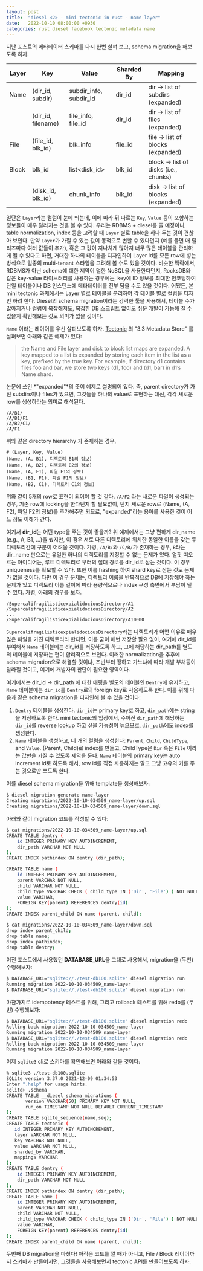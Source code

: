 ```yaml
---
layout: post
title:  "diesel <2> - mini tectonic in rust - name layer"
date:   2022-10-10 08:00:00 +0930
categories: rust diesel facebook tectonic metadata name
---
```


지난 포스트의 메타데이터 스키마를 다시 한번 살펴 보고, schema migration을 해보도록 하자.

| Layer | Key                | Value                  | Sharded By | Mapping                               |
|-------|--------------------|------------------------|------------|---------------------------------------|
| Name  | (dir_id, subdir)   | subdir_info, subdir_id | dir_id     | dir -> list of subdirs (expanded)     |
|       | (dir_id, filename) | file_info, file_id     | dir_id     | dir -> list of files (expanded)       |
| File  | (file_id, blk_id)  | blk_info               | file_id    | file -> list of blocks (expanded)     |
| Block | blk_id             | list<disk_id>          | blk_id     | block -> list of disks (i.e., chunks) |
|       | (disk_id, blk_id)  | chunk_info             | blk_id     | disk -> list of blocks (expanded)     |

일단은 `Layer`라는 컬럼이 눈에 띄는데, 이에 따라 뒤 따르는 `Key`, `Value` 등이
포함하는 정보들이 매우 달라지는 것을 볼 수 있다. 우리는 RDBMS + diesel를 쓸 예정이니,
table normalization, index 등을 고려할 때 `Layer` 별로 table을 하나 두는 것이
괜찮아 보인다. 만약 `Layer`가 가질 수 있는 값이 동적으로 변할 수 있다던지 (예를 들면 매 
릴리즈마다 여러 값들이 추가), 혹은 그 값이 지나치게 많아져 너무 많은 테이블을 관리하게
될 수 있다고 하면, 거대한 하나의 테이블을 디자인하여 Layer Id를 모든 row에 넣는 방식으로
일종의 multi-tenant 스타일을 고려해 볼 수도 있을 것이다. 비슷한 맥락에서, RDBMS가
아닌 schema에 대한 제약이 덜한 NoSQL을 사용한다던지, RocksDB와 같은 key-value 
라이브러리를 사용하는 경우에는, key에 ID 정보를 최대한 인코딩하여 단일 테이블이나 
DB 인스턴스에 메타데이터를 전부 담을 수도 있을 것이다. 어쨌든, 본 mini tectonic 과제에서는
Layer 별로 테이블을 분리하여 각 테이블 별로 컬럼을 디자인 하려 한다.
Diesel의 schema migration이라는 강력한 툴을 사용해서, 테이블 수가 많아지거나
컬럼이 복잡해져도, 복잡한 DB 스크립트 없이도 쉬운 개발이 가능해 질 수 있을지 
확인해보는 것도 의미가 있을 것이다.

`Name` 이라는 레이어를 우선 살펴보도록 하자.
[Tectonic](https://www.usenix.org/system/files/fast21-pan.pdf) 의
"3.3 Metadata Store" 를 살펴보면 아래와 같은 예제가 있다:

>  the Name and File layer and disk
to block list maps are expanded. A key mapped to a list is
expanded by storing each item in the list as a key, prefixed
by the true key. For example, if directory d1 contains files
foo and bar, we store two keys (d1, foo) and (d1, bar) in d1’s
Name shard.

논문에 쓰인 *"expanded"*의 뜻이 예제로 설명되어 있다. 즉, parent directory가
가진 subdirs이나 files가 있으면, 그것들을 하나의 value로 표현하는 대신, 각각 새로운
row를 생성하라는 의미로 해석된다.

```text
/A/B1/
/A/B1/F1
/A/B2/C1/
/A/F1
```
위와 같은 directory hierarchy 가 존재하는 경우,
```text
# (Layer, Key, Value)
(Name, (A, B1), 디렉토리 B1의 정보)
(Name, (A, B2), 디렉토리 B2의 정보) 
(Name, (A, F1), 파일 F1의 정보)
(Name, (B1, F1), 파일 F1의 정보)
(Name, (B2, C1), 디렉토리 C1의 정보)
```
위와 같이 5개의 row로 표현이 되어야 할 것 같다. `/A/F2` 라는 새로운 파일이 생성되는 경우,
기존 row에 locking을 한다던지 할 필요없이, 단지 새로운 row로 (Name, (A, F2), 파일 F2의 정보)를
추가해주면 되므로, "expanded"라는 용어를 사용한 것이 어느 정도 이해가 간다.

여기서 **dir_id**는 어떤 type을 주는 것이 좋을까? 위 예제에서는 그냥 편하게 dir_name (e.g., A, B1, ...)을
썼지만, 이 경우 서로 다른 디렉토리에 위치한 동일한 이름을 갖는 두 디렉토리간에 구분이
어려울 것이다. 가령, `/A/B/`와 `/C/B/`가 존재하는 경우, `B`라는 dir_name 만으로는
유일한 하나의 디렉토리를 지정할 수 없는 문제가 있다. 
얼핏 떠오르는 아이디어는, 루트 디렉토리로 부터의 절대 경로를 dir_id로 삼는 것이다. 
이 경우 uniqueness를 확보할 수 있다. 또한 이를 hashing 하여 shard key로 삼는 것도
문제가 없을 것이다. 다만 이 경우 문제는, 디렉토리 이름을 반복적으로 DB에 저장해야 하는 문제가
있고 디렉토리 이름 길이에 따라 용량적으로나 index 구성 측면에서 부담이 될 수 있다. 가령,
아래의 경우를 보자.

```text
/SupercalifragilisticexpialidociousDirectory/A1
/SupercalifragilisticexpialidociousDirectory/A2
...
/SupercalifragilisticexpialidociousDirectory/A10000
```

`SupercalifragilisticexpialidociousDirectory`라는 디렉토리가 어떤 이유로
매우 많은 파일을 가진 디렉토리라 한다면, 이를 굳이 매번 저장할 필요 없이, 여기에 dir_id를 부여해서
`Name` 테이블에는 dir_id를 저장하도록 하고, 그에 해당하는 dir_path를 별도의 테이블에 
저장하는 편이 합리적으로 보인다.
이러한 normalization을 추후에 schema migration으로 해결할 것이냐, 
초반부터 정하고 가느냐에 따라 개발 부채등이 달라질 것이고, 여기에 개발자의 판단이 필요한 영역이다. 

여기에서는 dir_id -> dir_path 에 대한 매핑을 별도의 테이블인 `Dentry`에 유지하고,
`Name` 테이블에는 `dir_id`를 `Dentry`로의 foreign key로 사용하도록 한다. 
이를 위해 다음과 같은 schema migration을 디자인해 볼 수 있을 것이다:

1. `Dentry` 테이블을 생성한다. `dir_id`는 primary key로 하고, `dir_path`에는
string을 저장하도록 한다. mini tectonic의 입장에서, 주어진 `dir_path`에 해당하는
`dir_id`를 reverse lookup 하고 싶을 가능성이 높으므로, `dir_path`에도 index를 생성한다.
2. `Name` 테이블을 생성하고, 네 개의 컬럼을 생성한다: `Parent`, `Child`, `ChildType`, and `Value`.
(Parent, Child)로 index를 만들고, ChildType은 `Dir` 혹은 `File` 이라는 
값만을 가질 수 있도록 제약을 둔다. `Name` 테이블의 primary key는 auto increment id로
하도록 해서, row id를 직접 사용하지는 말고 그냥 고유의 키를 주는 것으로만 쓰도록 한다.

이를 diesel schema migration을 위해 template을 생성해보자:

```bash
$ diesel migration generate name-layer
Creating migrations/2022-10-10-034509_name-layer/up.sql
Creating migrations/2022-10-10-034509_name-layer/down.sql
```

아래와 같이 migration 코드를 작성할 수 있다:
```bash
$ cat migrations/2022-10-10-034509_name-layer/up.sql
CREATE TABLE dentry (
    id INTEGER PRIMARY KEY AUTOINCREMENT,
    dir_path VARCHAR NOT NULL
);
CREATE INDEX pathindex ON dentry (dir_path);

CREATE TABLE name (
    id INTEGER PRIMARY KEY AUTOINCREMENT,
    parent VARCHAR NOT NULL,
    child VARCHAR NOT NULL,
    child_type VARCHAR CHECK ( child_type IN ('Dir', 'File') ) NOT NULL,
    value VARCHAR,
    FOREIGN KEY(parent) REFERENCES dentry(id)
);
CREATE INDEX parent_child ON name (parent, child);

$ cat migrations/2022-10-10-034509_name-layer/down.sql
drop index parent_child;
drop table name;
drop index pathindex;
drop table dentry;
```

이전 포스트에서 사용했던 **DATABASE_URL**을 그대로 사용해서, migration을 (두번) 수행해보자:
```bash
$ DATABASE_URL="sqlite://./test-db100.sqlite" diesel migration run   
Running migration 2022-10-10-034509_name-layer
$ DATABASE_URL="sqlite://./test-db100.sqlite" diesel migration run
```

마찬가지로 idempotency 테스트를 위해, 그리고 rollback 테스트를 위해 redo를 (두번) 수행해보자:
```bash
$ DATABASE_URL="sqlite://./test-db100.sqlite" diesel migration redo
Rolling back migration 2022-10-10-034509_name-layer
Running migration 2022-10-10-034509_name-layer
$ DATABASE_URL="sqlite://./test-db100.sqlite" diesel migration redo
Rolling back migration 2022-10-10-034509_name-layer
Running migration 2022-10-10-034509_name-layer
```

이제 `sqlite3` cli로 스키마를 확인해보면 아래와 같을 것이다:
```bash
% sqlite3 ./test-db100.sqlite
SQLite version 3.37.0 2021-12-09 01:34:53
Enter ".help" for usage hints.
sqlite> .schema
CREATE TABLE __diesel_schema_migrations (
       version VARCHAR(50) PRIMARY KEY NOT NULL,
       run_on TIMESTAMP NOT NULL DEFAULT CURRENT_TIMESTAMP
);
CREATE TABLE sqlite_sequence(name,seq);
CREATE TABLE tectonic (
   id INTEGER PRIMARY KEY AUTOINCREMENT,
   layer VARCHAR NOT NULL,
   key VARCHAR NOT NULL,
   value VARCHAR NOT NULL,
   sharded_by VARCHAR,
   mappings VARCHAR
);
CREATE TABLE dentry (
    id INTEGER PRIMARY KEY AUTOINCREMENT,
    dir_path VARCHAR NOT NULL
);
CREATE INDEX pathindex ON dentry (dir_path);
CREATE TABLE name (
    id INTEGER PRIMARY KEY AUTOINCREMENT,
    parent VARCHAR NOT NULL,
    child VARCHAR NOT NULL,
    child_type VARCHAR CHECK ( child_type IN ('Dir', 'File') ) NOT NULL,
    value VARCHAR,
    FOREIGN KEY(parent) REFERENCES dentry(id)
);
CREATE INDEX parent_child ON name (parent, child);
```

두번째 DB migration을 마쳤다! 아직은 코드를 짤 때가 아니고, File / Block 레이어까지
스키마가 만들어지면, 그것들을 사용해보면서 tectonic API를 만들어보도록 하자.